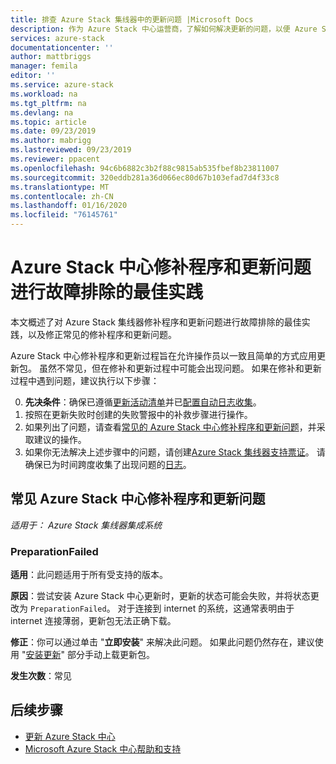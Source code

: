 ```yaml
---
title: 排查 Azure Stack 集线器中的更新问题 |Microsoft Docs
description: 作为 Azure Stack 中心运营商，了解如何解决更新的问题，以便 Azure Stack 中心尽快返回到生产环境。
services: azure-stack
documentationcenter: ''
author: mattbriggs
manager: femila
editor: ''
ms.service: azure-stack
ms.workload: na
ms.tgt_pltfrm: na
ms.devlang: na
ms.topic: article
ms.date: 09/23/2019
ms.author: mabrigg
ms.lastreviewed: 09/23/2019
ms.reviewer: ppacent
ms.openlocfilehash: 94c6b6882c3b2f88c9815ab535fbef8b23811007
ms.sourcegitcommit: 320eddb281a36d066ec80d67b103efad7d4f33c8
ms.translationtype: MT
ms.contentlocale: zh-CN
ms.lasthandoff: 01/16/2020
ms.locfileid: "76145761"
---
```

# <a name="best-practices-for-troubleshooting-azure-stack-hub-patch-and-update-issues"></a>Azure Stack 中心修补程序和更新问题进行故障排除的最佳实践

本文概述了对 Azure Stack 集线器修补程序和更新问题进行故障排除的最佳实践，以及修正常见的修补程序和更新问题。


Azure Stack 中心修补程序和更新过程旨在允许操作员以一致且简单的方式应用更新包。 虽然不常见，但在修补和更新过程中可能会出现问题。 如果在修补和更新过程中遇到问题，建议执行以下步骤：

0. **先决条件**：确保已遵循[更新活动清单](release-notes-checklist.md)并已[配置自动日志收集](azure-stack-configure-automatic-diagnostic-log-collection.md)。
1. 按照在更新失败时创建的失败警报中的补救步骤进行操作。
2. 如果列出了问题，请查看[常见的 Azure Stack 中心修补程序和更新问题](https://docs.microsoft.com/azure-stack/operator/azure-stack-updates-troubleshoot#Common-azure-stack-hub-patch-and-update-issues)，并采取建议的操作。
3. 如果你无法解决上述步骤中的问题，请创建[Azure Stack 集线器支持票证](azure-stack-help-and-support-overview.md)。 请确保已为时间跨度收集了出现问题的[日志](https://docs.microsoft.com/azure-stack/operator/azure-stack-configure-on-demand-diagnostic-log-collection)。

## <a name="common-azure-stack-hub-patch-and-update-issues"></a>常见 Azure Stack 中心修补程序和更新问题

*适用于： Azure Stack 集线器集成系统*

### <a name="preparationfailed"></a>PreparationFailed

**适用**：此问题适用于所有受支持的版本。

**原因**：尝试安装 Azure Stack 中心更新时，更新的状态可能会失败，并将状态更改为 `PreparationFailed`。 对于连接到 internet 的系统，这通常表明由于 internet 连接薄弱，更新包无法正确下载。 

**修正**：你可以通过单击 "**立即安装**" 来解决此问题。 如果此问题仍然存在，建议使用 "[安装更新](azure-stack-apply-updates.md?#install-updates-and-monitor-progress)" 部分手动上载更新包。

**发生次数**：常见

## <a name="next-steps"></a>后续步骤

- [更新 Azure Stack 中心](azure-stack-updates.md)  
- [Microsoft Azure Stack 中心帮助和支持](azure-stack-help-and-support-overview.md)
